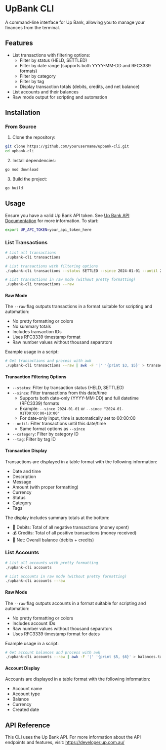 # UpBank CLI

A command-line interface for Up Bank, allowing you to manage your finances from the terminal.

## Features

- List transactions with filtering options:
  - Filter by status (HELD, SETTLED)
  - Filter by date range (supports both YYYY-MM-DD and RFC3339 formats)
  - Filter by category
  - Filter by tag
  - Display transaction totals (debits, credits, and net balance)
- List accounts and their balances
- Raw mode output for scripting and automation

## Installation

### From Source

1. Clone the repository:
```bash
git clone https://github.com/yourusername/upbank-cli.git
cd upbank-cli
```

2. Install dependencies:
```bash
go mod download
```

3. Build the project:
```bash
go build
```

## Usage

Ensure you have a valid Up Bank API token. See [Up Bank API Documentation](https://developer.up.com.au/) for more information. To start:

```bash
export UP_API_TOKEN=your_api_token_here
```

### List Transactions
```bash
# List all transactions
./upbank-cli transactions

# List transactions with filtering options
./upbank-cli transactions --status SETTLED --since 2024-01-01 --until 2024-01-31

# List transactions in raw mode (without pretty formatting)
./upbank-cli transactions --raw
```

#### Raw Mode
The `--raw` flag outputs transactions in a format suitable for scripting and automation:
- No pretty formatting or colors
- No summary totals
- Includes transaction IDs
- Uses RFC3339 timestamp format
- Raw number values without thousand separators

Example usage in a script:
```bash
# Get transactions and process with awk
./upbank-cli transactions --raw | awk -F '|' '{print $3, $5}' > transactions.txt
```

#### Transaction Filtering Options
- `--status`: Filter by transaction status (HELD, SETTLED)
- `--since`: Filter transactions from this date/time
  - Supports both date-only (YYYY-MM-DD) and full datetime (RFC3339) formats
  - Example: `--since 2024-01-01` or `--since "2024-01-01T00:00:00+10:00"`
  - For date-only input, time is automatically set to 00:00:00
- `--until`: Filter transactions until this date/time
  - Same format options as `--since`
- `--category`: Filter by category ID
- `--tag`: Filter by tag ID

#### Transaction Display
Transactions are displayed in a table format with the following information:
- Date and time
- Description
- Message
- Amount (with proper formatting)
- Currency
- Status
- Category
- Tags

The display includes summary totals at the bottom:
- 💸 Debits: Total of all negative transactions (money spent)
- 💰 Credits: Total of all positive transactions (money received)
- 🏦 Net: Overall balance (debits + credits)

### List Accounts
```bash
# List all accounts with pretty formatting
./upbank-cli accounts

# List accounts in raw mode (without pretty formatting)
./upbank-cli accounts --raw
```

#### Raw Mode
The `--raw` flag outputs accounts in a format suitable for scripting and automation:
- No pretty formatting or colors
- Includes account IDs
- Raw number values without thousand separators
- Uses RFC3339 timestamp format for dates

Example usage in a script:
```bash
# Get account balances and process with awk
./upbank-cli accounts --raw | awk -F '|' '{print $5, $6}' > balances.txt
```

#### Account Display
Accounts are displayed in a table format with the following information:
- Account name
- Account type
- Balance
- Currency
- Created date

## API Reference

This CLI uses the Up Bank API. For more information about the API endpoints and features, visit:
https://developer.up.com.au/ 
